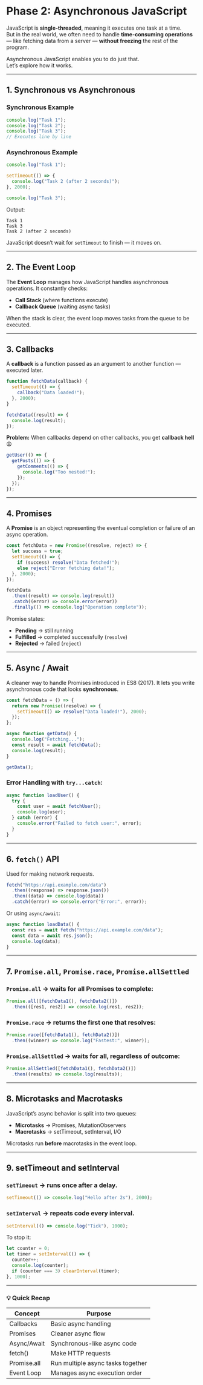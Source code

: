 # Phase 2: Asynchronous JavaScript

JavaScript is **single-threaded**, meaning it executes one task at a time.  
But in the real world, we often need to handle **time-consuming operations** — like fetching data from a server — **without freezing** the rest of the program.

Asynchronous JavaScript enables you to do just that.  
Let’s explore how it works.

---

## 1. Synchronous vs Asynchronous

### Synchronous Example
```js
console.log("Task 1");
console.log("Task 2");
console.log("Task 3");
// Executes line by line
````

### Asynchronous Example

```js
console.log("Task 1");

setTimeout(() => {
  console.log("Task 2 (after 2 seconds)");
}, 2000);

console.log("Task 3");
```

Output:

```
Task 1
Task 3
Task 2 (after 2 seconds)
```

JavaScript doesn’t wait for `setTimeout` to finish — it moves on.

---

## 2. The Event Loop

The **Event Loop** manages how JavaScript handles asynchronous operations.
It constantly checks:

* **Call Stack** (where functions execute)
* **Callback Queue** (waiting async tasks)

When the stack is clear, the event loop moves tasks from the queue to be executed.

---

## 3. Callbacks

A **callback** is a function passed as an argument to another function — executed later.

```js
function fetchData(callback) {
  setTimeout(() => {
    callback("Data loaded!");
  }, 2000);
}

fetchData((result) => {
  console.log(result);
});
```

**Problem:**
When callbacks depend on other callbacks, you get **callback hell** 😩

```js
getUser(() => {
  getPosts(() => {
    getComments(() => {
      console.log("Too nested!");
    });
  });
});
```

---

## 4. Promises

A **Promise** is an object representing the eventual completion or failure of an async operation.

```js
const fetchData = new Promise((resolve, reject) => {
  let success = true;
  setTimeout(() => {
    if (success) resolve("Data fetched!");
    else reject("Error fetching data!");
  }, 2000);
});

fetchData
  .then((result) => console.log(result))
  .catch((error) => console.error(error))
  .finally(() => console.log("Operation complete"));
```

Promise states:

* **Pending** → still running
* **Fulfilled** → completed successfully (`resolve`)
* **Rejected** → failed (`reject`)

---

## 5. Async / Await

A cleaner way to handle Promises introduced in ES8 (2017).
It lets you write asynchronous code that looks **synchronous**.

```js
const fetchData = () => {
  return new Promise((resolve) => {
    setTimeout(() => resolve("Data loaded!"), 2000);
  });
};

async function getData() {
  console.log("Fetching...");
  const result = await fetchData();
  console.log(result);
}

getData();
```

### Error Handling with `try...catch`:

```js
async function loadUser() {
  try {
    const user = await fetchUser();
    console.log(user);
  } catch (error) {
    console.error("Failed to fetch user:", error);
  }
}
```

---

## 6. `fetch()` API

Used for making network requests.

```js
fetch("https://api.example.com/data")
  .then((response) => response.json())
  .then((data) => console.log(data))
  .catch((error) => console.error("Error:", error));
```

Or using `async/await`:

```js
async function loadData() {
  const res = await fetch("https://api.example.com/data");
  const data = await res.json();
  console.log(data);
}
```

---

## 7. `Promise.all`, `Promise.race`, `Promise.allSettled`

### `Promise.all` → waits for all Promises to complete:

```js
Promise.all([fetchData1(), fetchData2()])
  .then(([res1, res2]) => console.log(res1, res2));
```

### `Promise.race` → returns the first one that resolves:

```js
Promise.race([fetchData1(), fetchData2()])
  .then((winner) => console.log("Fastest:", winner));
```

### `Promise.allSettled` → waits for all, regardless of outcome:

```js
Promise.allSettled([fetchData1(), fetchData2()])
  .then((results) => console.log(results));
```

---

## 8. Microtasks and Macrotasks

JavaScript’s async behavior is split into two queues:

* **Microtasks** → Promises, MutationObservers
* **Macrotasks** → setTimeout, setInterval, I/O

Microtasks run **before** macrotasks in the event loop.

---

## 9. setTimeout and setInterval

### `setTimeout` → runs once after a delay.

```js
setTimeout(() => console.log("Hello after 2s"), 2000);
```

### `setInterval` → repeats code every interval.

```js
setInterval(() => console.log("Tick"), 1000);
```

To stop it:

```js
let counter = 0;
let timer = setInterval(() => {
  counter++;
  console.log(counter);
  if (counter === 3) clearInterval(timer);
}, 1000);
```

---

### 💡 Quick Recap

| Concept     | Purpose                           |
| ----------- | --------------------------------- |
| Callbacks   | Basic async handling              |
| Promises    | Cleaner async flow                |
| Async/Await | Synchronous-like async code       |
| fetch()     | Make HTTP requests                |
| Promise.all | Run multiple async tasks together |
| Event Loop  | Manages async execution order     |

